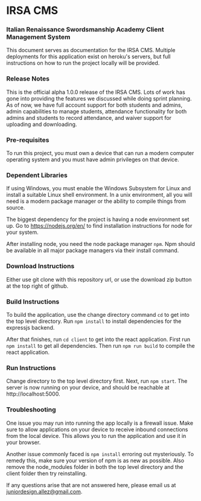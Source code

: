 # IRSA CMS
### Italian Renaissance Swordsmanship Academy Client Management System

This document serves as documentation for the IRSA CMS. Multiple deployments for this application exist on heroku's servers, but full instructions on how to run the project locally will be provided.

### Release Notes

This is the official alpha 1.0.0 release of the IRSA CMS. Lots of work has gone into providing the features we discussed while doing sprint planning. As of now, we have full account support for both students and admins, admin capabilities to manage students, attendance functionality for both admins and students to record attendance, and waiver support for uploading and downloading. 

### Pre-requisites

To run this project, you must own a device that can run a modern computer operating system and you must have admin privileges on that device. 

### Dependent Libraries

If using Windows, you must enable the Windows Subsystem for Linux and install a suitable Linux shell environment. In a unix environment, all you will need is a modern package manager or the ability to compile things from source.

The biggest dependency for the project is having a node environment set up. Go to https://nodejs.org/en/ to find installation instructions for node for your system.

After installing node, you need the node package manager `npm`. Npm should be available in all major package managers via their install command.

### Download Instructions

Either use git clone with this repository url, or use the download zip button at the top right of github. 

### Build Instructions

To build the application, use the change directory command `cd` to get into the top level directory. Run `npm install` to install dependencies for the expressjs backend.

After that finishes, run `cd client` to get into the react application. First run `npm install` to get all dependencies. Then run `npm run build` to compile the react application.

### Run Instructions

Change directory to the top level directory first. Next, run `npm start`. The server is now running on your device, and should be reachable at http://localhost:5000.

### Troubleshooting

One issue you may run into running the app locally is a firewall issue. Make sure to allow applications on your device to receive inbound connections from the local device. This allows you to run the application and use it in your browser.

Another issue commonly faced is `npm install` erroring out mysteriously. To remedy this, make sure your version of npm is as new as possible. Also remove the node_modules folder in both the top level directory and the client folder then try reinstalling. 

If any questions arise that are not answered here, please email us at juniordesign.allez@gmail.com.